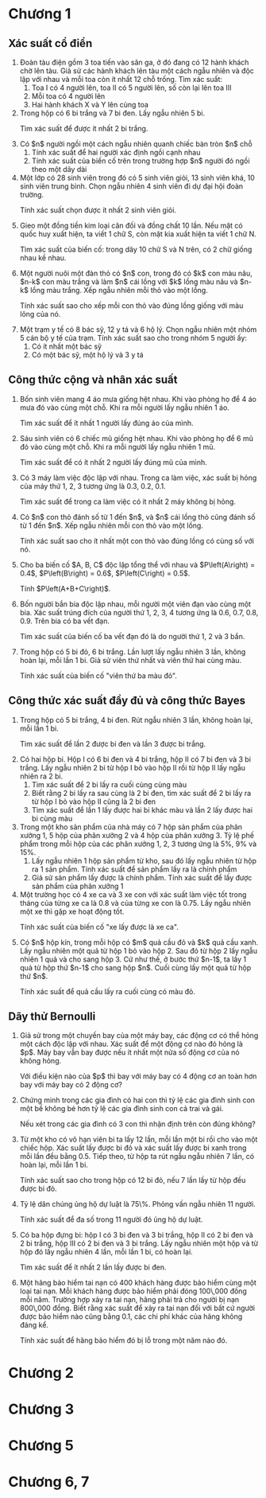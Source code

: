 # Chương 1
## Xác suất cổ điển
<ol>
  <li>Đoàn tàu điện gồm 3 toa tiến vào sân ga, ở đó đang có 12 hành khách chờ lên tàu.
    Giả sử các hành khách lên tàu một cách ngẫu nhiên và độc lập với nhau và mỗi toa còn ít nhất 12 chỗ trống. Tìm xác suất:
    <ol>
      <li>Toa I có 4 người lên, toa II có 5 người lên, số còn lại lên toa III</li>
      <li>Mỗi toa có 4 người lên</li>
      <li>Hai hành khách X và Y lên cùng toa</li>
    </ol>
  </li>

  <li>Trong hộp có 6 bi trắng và 7 bi đen. Lấy ngẫu nhiên 5 bi.
    <p>Tìm xác suất để được ít nhất 2 bi trắng.</p>
  </li>

  <li>Có $n$ người ngồi một cách ngẫu nhiên quanh chiếc bàn tròn $n$ chỗ
    <ol>
      <li>Tính xác suất để hai người xác định ngồi cạnh nhau</li>
      <li>Tính xác suất của biến cố trên trong trường hợp $n$ người đó ngồi theo một dãy dài</li>
    </ol>
  </li>

  <li>Một lớp có 28 sinh viên trong đó có 5 sinh viên giỏi, 13 sinh viên khá, 10 sinh viên trung bình. Chọn ngẫu nhiên 4 sinh viên đi dự đại hội đoàn trường.
    <p>Tính xác suất chọn được ít nhất 2 sinh viên giỏi.</p>
  </li>

  <li>Gieo một đồng tiền kim loại cân đối và đồng chất 10 lần. Nếu mặt có quốc huy xuất hiện, ta viết 1 chữ S, còn mặt kia xuất hiện ta viết 1 chữ N.
    <p>Tìm xác suất của biến cố: trong dãy 10 chữ S và N trên, có 2 chữ giống nhau kề nhau.</p>
  </li>

  <li>Một người nuôi một đàn thỏ có $n$ con, trong đó có $k$ con màu nâu, $n-k$ con màu trắng và làm $n$ cái lồng với $k$ lồng màu nâu và $n-k$ lồng màu trắng. Xếp ngẫu nhiên mỗi thỏ vào một lồng.
    <p>Tính xác suất sao cho xếp mỗi con thỏ vào đúng lồng giống với màu lông của nó.</p>
  </li>

  <li>Một trạm y tế có 8 bác sỹ, 12 y tá và 6 hộ lý. Chọn ngẫu nhiên một nhóm 5 cán bộ y tế của trạm. Tính xác suất sao cho trong nhóm 5 người ấy:
    <ol>
      <li>Có ít nhất một bác sỹ</li>
      <li>Có một bác sỹ, một hộ lý và 3 y tá</li>
    </ol>
  </li>
</ol>

## Công thức cộng và nhân xác suất
<ol>
  <li>Bốn sinh viên mang 4 áo mưa giống hệt nhau. Khi vào phòng họ để 4 áo mưa đó vào cùng một chỗ. Khi ra mỗi người lấy ngẫu nhiên 1 áo.
    <p>Tìm xác suất để ít nhất 1 người lấy đúng áo của mình.</p>
  </li>

  <li>Sáu sinh viên có 6 chiếc mũ giống hệt nhau. Khi vào phòng họ để 6 mũ đó vào cùng một chỗ. Khi ra mỗi người lấy ngẫu nhiên 1 mũ.
    <p>Tìm xác suất để có ít nhất 2 người lấy đúng mũ của mình.</p>
  </li>

  <li>Có 3 máy làm việc độc lập với nhau. Trong ca làm việc, xác suất bị hỏng của máy thứ 1, 2, 3 tương ứng là 0.3, 0.2, 0.1.
    <p>Tìm xác suất để trong ca làm việc có ít nhất 2 máy không bị hỏng.</p>
  </li>

  <li>Có $n$ con thỏ đánh số từ 1 đến $n$, và $n$ cái lồng thỏ cũng đánh số từ 1 đến $n$. Xếp ngẫu nhiên mỗi con thỏ vào một lồng.
    <p>Tính xác suất sao cho ít nhất một con thỏ vào đúng lồng có cùng số với nó.</p>
  </li>

  <li>Cho ba biến cố $A, B, C$ độc lập tổng thể với nhau và $P\left(A\right) = 0.4$, $P\left(B\right) = 0.6$, $P\left(C\right) = 0.5$. 
    <p>Tính $P\left(A+B+C\right)$.</p>
  </li>

  <li>Bốn người bắn bia độc lập nhau, mỗi người một viên đạn vào cùng một bia. Xác suất trúng đích của người thứ 1, 2, 3, 4 tương ứng là 0.6, 0.7, 0.8, 0.9. Trên bia có ba vết đạn.
  <p>Tìm xác suất của biến cố ba vết đạn đó là do người thứ 1, 2 và 3 bắn.</p>
  </li>

  <li>Trong hộp có 5 bi đỏ, 6 bi trắng. Lần lượt lấy ngẫu nhiên 3 lần, không hoàn lại, mỗi lần 1 bi. Giả sử viên thứ nhất và viên thứ hai cùng màu.
    <p>Tính xác suất của biến cố "viên thứ ba màu đỏ".</p>
  </li>
</ol>

## Công thức xác suất đầy đủ và công thức Bayes
<ol>
  <li>Trong hộp có 5 bi trắng, 4 bi đen. Rút ngẫu nhiên 3 lần, không hoàn lại, mỗi lần 1 bi.
    <p>Tìm xác suất để lần 2 được bi đen và lần 3 được bi trắng.</p>
  </li>

  <li>Có hai hộp bi. Hộp I có 6 bi đen và 4 bi trắng, hộp II có 7 bi đen và 3 bi trắng. Lấy ngẫu nhiên 2 bi từ hộp I bỏ vào hộp II rồi từ hộp II lấy ngẫu nhiên ra 2 bi.
    <ol>
      <li>Tìm xác suất để 2 bi lấy ra cuối cùng cùng màu</li>
      <li>Biết rằng 2 bi lấy ra sau cùng là 2 bi đen, tìm xác suất để 2 bi lấy ra từ hộp I bỏ vào hộp II cũng là 2 bi đen</li>
      <li>Tìm xác suất để lần 1 lấy được hai bi khác màu và lần 2 lấy được hai bi cùng màu</li>
    </ol>
  </li>

  <li>Trong một kho sản phẩm của nhà máy có 7 hộp sản phẩm của phân xưởng 1, 5 hộp của phân xưởng 2 và 4 hộp của phân xưởng 3. Tỷ lệ phế phẩm trong mỗi hộp của các phân xưởng 1, 2, 3 tương ứng là 5%, 9% và 15%.
    <ol>
      <li>Lấy ngẫu nhiên 1 hộp sản phẩm từ kho, sau đó lấy ngẫu nhiên từ hộp ra 1 sản phẩm. Tính xác suất để sản phẩm lấy ra là chính phẩm</li>
      <li>Giả sử sản phẩm lấy được là chính phẩm. Tính xác suất để lấy được sản phẩm của phân xưởng 1</li>
    </ol>
  </li>

  <li>Một trường học có 4 xe ca và 3 xe con với xác suất làm việc tốt trong tháng của từng xe ca là 0.8 và của từng xe con là 0.75. Lấy ngẫu nhiên một xe thì gặp xe hoạt động tốt.
    <p>Tính xác suất của biến cố "xe lấy được là xe ca".</p>
  </li>

  <li>Có $n$ hộp kín, trong mỗi hộp có $m$ quả cầu đỏ và $k$ quả cầu xanh. Lấy ngẫu nhiên một quả từ hộp 1 bỏ vào hộp 2. Sau đó từ hộp 2 lấy ngẫu nhiên 1 quả và cho sang hộp 3. Cứ như thế, ở bước thứ $n-1$, ta lấy 1 quả từ hộp thứ $n-1$ cho sang hộp $n$. Cuối cùng lấy một quả từ hộp thứ $n$.
    <p>Tính xác suất để quả cầu lấy ra cuối cùng có màu đỏ.</p>
  </li>
</ol>

## Dãy thử Bernoulli
<ol>
  <li>Giả sử trong một chuyến bay của một máy bay, các động cơ có thể hỏng một cách độc lập với nhau. Xác suất để một động cơ nào đó hỏng là $p$. Máy bay vẫn bay được nếu ít nhất một nửa số động cơ của nó không hỏng.
    <p>Với điều kiện nào của $p$ thì bay với máy bay có 4 động cơ an toàn hơn bay với máy bay có 2 động cơ?</p>
  </li>

  <li>Chứng minh trong các gia đình có hai con thì tỷ lệ các gia đình sinh con một bề không bé hơn tỷ lệ các gia đình sinh con cả trai và gái.
    <p>Nếu xét trong các gia đình có 3 con thì nhận định trên còn đúng không?</p>
  </li>

  <li>Từ một kho có vô hạn viên bi ta lấy 12 lần, mỗi lần một bi rồi cho vào một chiếc hộp. Xác suất lấy được bi đỏ và xác suất lấy được bi xanh trong mỗi lần đều bằng 0.5. Tiếp theo, từ hộp ta rút ngẫu ngẫu nhiên 7 lần, có hoàn lại, mỗi lần 1 bi.
    <p>Tính xác suất sao cho trong hộp có 12 bi đỏ, nếu 7 lần lấy từ hộp đều được bi đỏ.</p>
  </li>

  <li>Tỷ lệ dân chúng ủng hộ dự luật là 75\%. Phỏng vấn ngẫu nhiên 11 người.
    <p>Tính xác suất để đa số trong 11 người đó ủng hộ dự luật.</p>
  </li>

  <li>Có ba hộp đựng bi: hộp I có 3 bi đen và 3 bi trắng, hộp II có 2 bi đen và 2 bi trắng, hộp III có 2 bi đen và 3 bi trắng. Lấy ngẫu nhiên một hộp và từ hộp đó lấy ngẫu nhiên 4 lần, mỗi lần 1 bi, có hoàn lại.
    <p>Tìm xác suất để ít nhất 2 lần lấy được bi đen.</p>
  </li>

  <li>Một hãng bảo hiểm tai nạn có 400 khách hàng được bảo hiểm cùng một loại tai nạn. Mỗi khách hàng được bảo hiểm phải đóng 100\,000 đồng mỗi năm. Trường hợp xảy ra tai nạn, hãng phải trả cho người bị nạn 800\,000 đồng. Biết rằng xác suất để xảy ra tai nạn đối với bất cứ người được bảo hiểm nào cũng bằng 0.1, các chi phí khác của hãng không đáng kể.
    <p>Tính xác suất để hãng bảo hiểm đó bị lỗ trong một năm nào đó.</p>
  </li>
</ol>

# Chương 2
# Chương 3
# Chương 5
# Chương 6, 7
